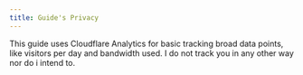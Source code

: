 ```yaml
---
title: Guide's Privacy 
---
```


This guide uses Cloudflare Analytics for basic tracking broad data points, like visitors per day and bandwidth used. 
I do not track you in any other way nor do i intend to.